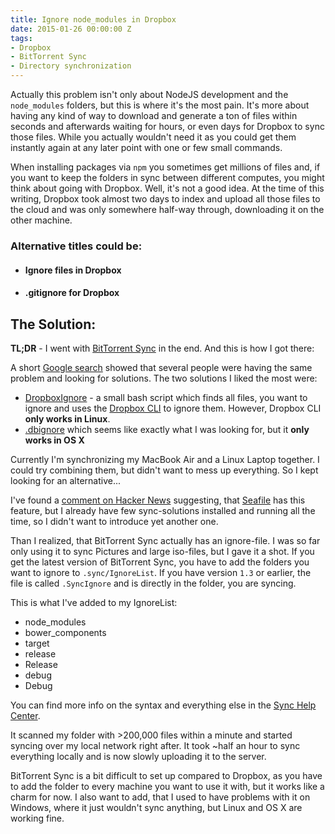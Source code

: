 ```yaml
---
title: Ignore node_modules in Dropbox
date: 2015-01-26 00:00:00 Z
tags:
- Dropbox
- BitTorrent Sync
- Directory synchronization
---
```


Actually this problem isn't only about NodeJS development and the `node_modules` folders, but this is where it's the most pain. It's more about having any kind of way to download and generate a ton of files within seconds and afterwards waiting for hours, or even days for Dropbox to sync those files. While you actually wouldn't need it as you could get them instantly again at any later point with one or few small commands.

When installing packages via `npm` you sometimes get millions of files and, if you want to keep the folders in sync between different computes, you might think about going with Dropbox. Well, it's not a good idea. At the time of this writing, Dropbox took almost two days to index and upload all those files to the cloud and was only somewhere half-way through, downloading it on the other machine.

### Alternative titles could be:

- #### Ignore files in Dropbox
- #### .gitignore for Dropbox

## The Solution:

**TL;DR** - I went with [BitTorrent Sync](http://www.getsync.com/) in the end. And this is how I got there:

A short [Google search](http://goo.gl/SeMdbV) showed that several people were having the same problem and looking for solutions. The two solutions I liked the most were:

- [DropboxIgnore](https://gist.github.com/idleberg/6c8a563e248103baaa20) - a small bash script which finds all files, you want to ignore and uses the [Dropbox CLI](http://www.dropboxwiki.com/tips-and-tricks/using-the-official-dropbox-command-line-interface-cli) to ignore them. However, Dropbox CLI **only works in Linux**.
- [.dbignore](http://konolige.com/dbignore/) which seems like exactly what I was looking for, but it **only works in OS X**

Currently I'm synchronizing my MacBook Air and a Linux Laptop together. I could try combining them, but didn't want to mess up everything. So I kept looking for an alternative...

I've found a [comment on Hacker News](https://news.ycombinator.com/item?id=7932968) suggesting, that [Seafile](http://seafile.com/en/home/) has this feature, but I already have few sync-solutions installed and running all the time, so I didn't want to introduce yet another one.

Than I realized, that BitTorrent Sync actually has an ignore-file. I was so far only using it to sync Pictures and large iso-files, but I gave it a shot. If you get the latest version of BitTorrent Sync, you have to add the folders you want to ignore to `.sync/IgnoreList`. If you have version `1.3` or earlier, the file is called `.SyncIgnore` and is directly in the folder, you are syncing.

This is what I've added to my IgnoreList:

- node_modules
- bower_components
- target
- release
- Release
- debug
- Debug

You can find more info on the syntax and everything else in the [Sync Help Center](http://sync-help.bittorrent.com/customer/portal/articles/1673122-ignoring-files-in-sync-ignorelist-).

It scanned my folder with >200,000 files within a minute and started syncing over my local network right after. It took ~half an hour to sync everything locally and is now slowly uploading it to the server.

BitTorrent Sync is a bit difficult to set up compared to Dropbox, as you have to add the folder to every machine you want to use it with, but it works like a charm for now. I also want to add, that I used to have problems with it on Windows, where it just wouldn't sync anything, but Linux and OS X are working fine.